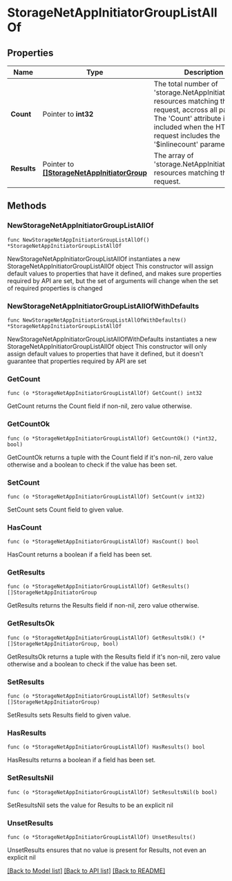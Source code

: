# StorageNetAppInitiatorGroupListAllOf

## Properties

Name | Type | Description | Notes
------------ | ------------- | ------------- | -------------
**Count** | Pointer to **int32** | The total number of &#39;storage.NetAppInitiatorGroup&#39; resources matching the request, accross all pages. The &#39;Count&#39; attribute is included when the HTTP GET request includes the &#39;$inlinecount&#39; parameter. | [optional] 
**Results** | Pointer to [**[]StorageNetAppInitiatorGroup**](StorageNetAppInitiatorGroup.md) | The array of &#39;storage.NetAppInitiatorGroup&#39; resources matching the request. | [optional] 

## Methods

### NewStorageNetAppInitiatorGroupListAllOf

`func NewStorageNetAppInitiatorGroupListAllOf() *StorageNetAppInitiatorGroupListAllOf`

NewStorageNetAppInitiatorGroupListAllOf instantiates a new StorageNetAppInitiatorGroupListAllOf object
This constructor will assign default values to properties that have it defined,
and makes sure properties required by API are set, but the set of arguments
will change when the set of required properties is changed

### NewStorageNetAppInitiatorGroupListAllOfWithDefaults

`func NewStorageNetAppInitiatorGroupListAllOfWithDefaults() *StorageNetAppInitiatorGroupListAllOf`

NewStorageNetAppInitiatorGroupListAllOfWithDefaults instantiates a new StorageNetAppInitiatorGroupListAllOf object
This constructor will only assign default values to properties that have it defined,
but it doesn't guarantee that properties required by API are set

### GetCount

`func (o *StorageNetAppInitiatorGroupListAllOf) GetCount() int32`

GetCount returns the Count field if non-nil, zero value otherwise.

### GetCountOk

`func (o *StorageNetAppInitiatorGroupListAllOf) GetCountOk() (*int32, bool)`

GetCountOk returns a tuple with the Count field if it's non-nil, zero value otherwise
and a boolean to check if the value has been set.

### SetCount

`func (o *StorageNetAppInitiatorGroupListAllOf) SetCount(v int32)`

SetCount sets Count field to given value.

### HasCount

`func (o *StorageNetAppInitiatorGroupListAllOf) HasCount() bool`

HasCount returns a boolean if a field has been set.

### GetResults

`func (o *StorageNetAppInitiatorGroupListAllOf) GetResults() []StorageNetAppInitiatorGroup`

GetResults returns the Results field if non-nil, zero value otherwise.

### GetResultsOk

`func (o *StorageNetAppInitiatorGroupListAllOf) GetResultsOk() (*[]StorageNetAppInitiatorGroup, bool)`

GetResultsOk returns a tuple with the Results field if it's non-nil, zero value otherwise
and a boolean to check if the value has been set.

### SetResults

`func (o *StorageNetAppInitiatorGroupListAllOf) SetResults(v []StorageNetAppInitiatorGroup)`

SetResults sets Results field to given value.

### HasResults

`func (o *StorageNetAppInitiatorGroupListAllOf) HasResults() bool`

HasResults returns a boolean if a field has been set.

### SetResultsNil

`func (o *StorageNetAppInitiatorGroupListAllOf) SetResultsNil(b bool)`

 SetResultsNil sets the value for Results to be an explicit nil

### UnsetResults
`func (o *StorageNetAppInitiatorGroupListAllOf) UnsetResults()`

UnsetResults ensures that no value is present for Results, not even an explicit nil

[[Back to Model list]](../README.md#documentation-for-models) [[Back to API list]](../README.md#documentation-for-api-endpoints) [[Back to README]](../README.md)


